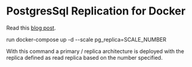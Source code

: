 # PostgresSql Replication for Docker

Read this [blog post](https://medium.com/@2hamed/replicating-postgres-inside-docker-the-how-to-3244dc2305be).


run docker-compose up -d --scale pg_replica=SCALE_NUMBER

With this command a primary / replica architecture is deployed with the replica defined as read replica based on the number specified.